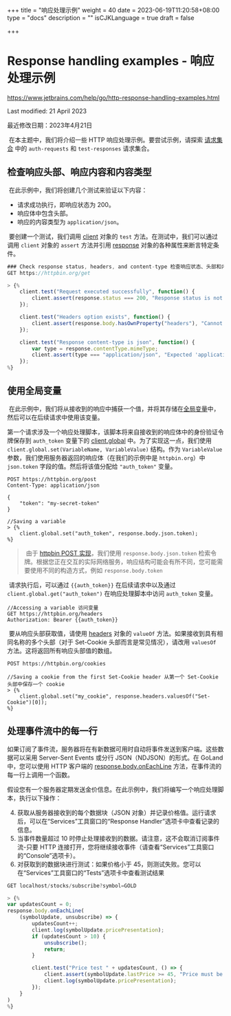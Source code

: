 +++
title = "响应处理示例"
weight = 40
date = 2023-06-19T11:20:58+08:00
type = "docs"
description = ""
isCJKLanguage = true
draft = false

+++
# Response handling examples - 响应处理示例﻿

https://www.jetbrains.com/help/go/http-response-handling-examples.html

Last modified: 21 April 2023

最近修改日期：2023年4月21日

​	在本主题中，我们将介绍一些 HTTP 响应处理示例。要尝试示例，请探索 [请求集合](https://www.jetbrains.com/help/go/http-client-in-product-code-editor.html#open-requests-collection) 中的 `auth-requests` 和 `test-responses` 请求集合。

## 检查响应头部、响应内容和内容类型

​	在此示例中，我们将创建几个测试来验证以下内容： 

- 请求成功执行，即响应状态为 200。
- 响应体中包含头部。
- 响应的内容类型为 `application/json`。

​	要创建一个测试，我们调用 [client](https://www.jetbrains.com/help/go/http-client-reference.html) 对象的 `test` 方法。在测试中，我们可以通过调用 `client` 对象的 `assert` 方法并引用 [response](https://www.jetbrains.com/help/go/http-response-reference.html) 对象的各种属性来断言特定条件。

```javascript
### Check response status, headers, and content-type 检查响应状态、头部和内容类型
GET https://httpbin.org/get

> {%
    client.test("Request executed successfully", function() {
        client.assert(response.status === 200, "Response status is not 200");
    });

    client.test("Headers option exists", function() {
        client.assert(response.body.hasOwnProperty("headers"), "Cannot find 'headers' option in response");
    });

    client.test("Response content-type is json", function() {
        var type = response.contentType.mimeType;
        client.assert(type === "application/json", "Expected 'application/json' but received '" + type + "'");
    });
%}
```



## 使用全局变量

​	在此示例中，我们将从接收到的响应中捕获一个值，并将其存储在[全局变量](https://www.jetbrains.com/help/go/http-client-reference.html#global-variables-storage-reference)中，然后可以在后续请求中使用该变量。

​	第一个请求涉及一个响应处理脚本，该脚本将来自接收到的响应体中的身份验证令牌保存到 `auth_token` 变量下的 [client.global](https://www.jetbrains.com/help/go/http-client-reference.html#global-variables-storage-reference) 中。为了实现这一点，我们使用 `client.global.set(VariableName, VariableValue)` 结构。作为 `VariableValue` 参数，我们使用服务器返回的响应体（在我们的示例中是 `httpbin.org`）中 `json.token` 字段的值。然后将该值分配给 `"auth_token"` 变量。

```shell
POST https://httpbin.org/post
Content-Type: application/json

{
    "token": "my-secret-token"
}

//Saving a variable
> {%
    client.global.set("auth_token", response.body.json.token);
%}
```




> ​	由于 [httpbin POST 实现](http://httpbin.org/#/HTTP_Methods/post_post)，我们使用 `response.body.json.token` 检索令牌。根据您正在交互的实际网络服务，响应结构可能会有所不同，您可能需要使用不同的构造方式，例如 `response.body.token`

​	请求执行后，可以通过 `{{auth_token}}` 在后续请求中以及通过 `client.global.get("auth_token")` 在响应处理脚本中访问 `auth_token` 变量。

```http
//Accessing a variable 访问变量
GET https://httpbin.org/headers
Authorization: Bearer {{auth_token}}
```



​	要从响应头部获取值，请使用 [headers](https://www.jetbrains.com/help/go/http-response-reference.html#headers-reference) 对象的 `valueOf` 方法。如果接收到具有相同名称的多个头部（对于 Set-Cookie 头部而言是常见情况），请改用 `valuesOf` 方法。这将返回所有响应头部值的数组。

```shell
POST https://httpbin.org/cookies

//Saving a cookie from the first Set-Cookie header 从第一个 Set-Cookie 头部中保存一个 cookie
> {%
    client.global.set("my_cookie", response.headers.valuesOf("Set-Cookie")[0]);
%}
```



## 处理事件流中的每一行

​	如果订阅了事件流，服务器将在有新数据可用时自动将事件发送到客户端。这些数据可以采用 Server-Sent Events 或分行 JSON（NDJSON）的形式。在 GoLand 中，您可以使用 HTTP 客户端的 [response.body.onEachLine](https://www.jetbrains.com/help/go/http-response-reference.html#linestreamresponse_reference) 方法，在事件流的每一行上调用一个函数。

​	假设您有一个服务器定期发送金价信息。在此示例中，我们将编写一个响应处理脚本，执行以下操作： 

4. 获取从服务器接收到的每个数据块（JSON 对象）并记录价格值。运行请求后，可以在“Services”工具窗口的“Response Handler”选项卡中查看记录的信息。
5. 当事件数量超过 10 时停止处理接收到的数据。请注意，这不会取消订阅事件流-只要 HTTP 连接打开，您将继续接收事件（请查看“Services”工具窗口的“Console”选项卡）。
6. 对获取到的数据块进行测试：如果价格小于 45，则测试失败。您可以在“Services”工具窗口的“Tests”选项卡中查看测试结果

```javascript
GET localhost/stocks/subscribe?symbol=GOLD

> {%
var updatesCount = 0;
response.body.onEachLine(
    (symbolUpdate, unsubscribe) => {
        updatesCount++;
        client.log(symbolUpdate.pricePresentation);
        if (updatesCount > 10) {
            unsubscribe();
            return;
        }

        client.test("Price test " + updatesCount, () => {
            client.assert(symbolUpdate.lastPrice >= 45, "Price must be >= 45");
            client.log(symbolUpdate.pricePresentation);
        });
    }
)
%}
```